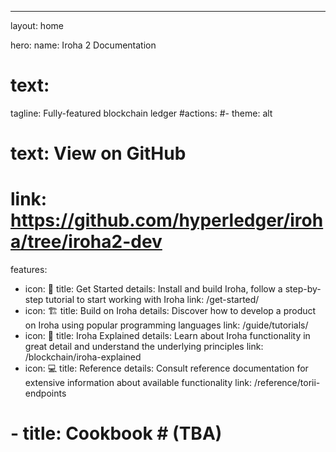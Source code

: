 ---
layout: home

hero:
  name: Iroha 2 Documentation
  # text: 
  tagline: Fully-featured blockchain ledger
  #actions:
  #- theme: alt
  #  text: View on GitHub
  #  link: https://github.com/hyperledger/iroha/tree/iroha2-dev

features:
  - icon: 🚀
    title: Get Started
    details: Install and build Iroha, follow a step-by-step tutorial to start working with Iroha
    link: /get-started/
  - icon: 🏗️
    title: Build on Iroha
    details: Discover how to develop a product on Iroha using popular programming languages
    link: /guide/tutorials/
  - icon: 📖
    title: Iroha Explained
    details: Learn about Iroha functionality in great detail and understand the underlying principles
    link: /blockchain/iroha-explained
  - icon: 💻
    title: Reference
    details: Consult reference documentation for extensive information about available functionality
    link: /reference/torii-endpoints
  # - title: Cookbook # (TBA)
